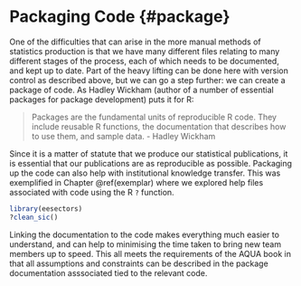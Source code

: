 # Packaging Code {#package}

One of the difficulties that can arise in the more manual methods of statistics production is that we have many different files relating to many different stages of the process, each of which needs to be documented, and kept up to date. Part of the heavy lifting can be done here with version control as described above, but we can go a step further: we can create a package of code. As Hadley Wickham (author of a number of essential packages for package development) puts it for R:

> Packages are the fundamental units of reproducible R code. They include reusable R functions, the documentation that describes how to use them, and sample data. - Hadley Wickham

Since it is a matter of statute that we produce our statistical publications, it is essential that our publications are as reproducible as possible. Packaging up the code can also help with institutional knowledge transfer. This was exemplified in Chapter \@ref(exemplar) where we explored help files associated with code using the R `?` function.


```r
library(eesectors)
?clean_sic()
```


Linking the documentation to the code makes everything much easier to understand, and can help to minimising the time taken to bring new team members up to speed. This all meets the requirements of the AQUA book in that all assumptions and constraints can be described in the package documentation asssociated tied to the relevant code.  
